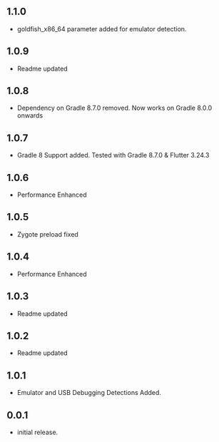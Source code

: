 ## 1.1.0
* goldfish_x86_64 parameter added for emulator detection.
  
## 1.0.9
* Readme updated

## 1.0.8
* Dependency on Gradle 8.7.0 removed. Now works on Gradle 8.0.0 onwards

## 1.0.7
* Gradle 8 Support added. Tested with Gradle 8.7.0 & Flutter 3.24.3

## 1.0.6
* Performance Enhanced

## 1.0.5
* Zygote preload fixed

## 1.0.4
* Performance Enhanced

## 1.0.3
* Readme updated

## 1.0.2
* Readme updated

## 1.0.1
* Emulator and USB Debugging Detections Added.

## 0.0.1
* initial release.






